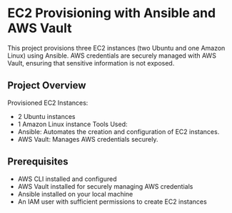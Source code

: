 # EC2 Provisioning with Ansible and AWS Vault

This project provisions three EC2 instances (two Ubuntu and one Amazon Linux) using Ansible. AWS credentials are securely managed with AWS Vault, ensuring that sensitive information is not exposed.

## Project Overview
Provisioned EC2 Instances: 
  - 2 Ubuntu instances
  - 1 Amazon Linux instance
Tools Used:
  - Ansible: Automates the creation and configuration of EC2 instances.
  - AWS Vault: Manages AWS credentials securely.

## Prerequisites

- AWS CLI installed and configured
- AWS Vault installed for securely managing AWS credentials
- Ansible installed on your local machine
- An IAM user with sufficient permissions to create EC2 instances
